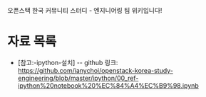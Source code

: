 오픈스택 한국 커뮤니티 스터디 - 엔지니어링 팀 위키입니다!

# 자료 목록
- [참고:-ipython-설치]
-- github 링크: https://github.com/ianychoi/openstack-korea-study-engineering/blob/master/ipython/00_ref-ipython%20notebook%20%EC%84%A4%EC%B9%98.ipynb